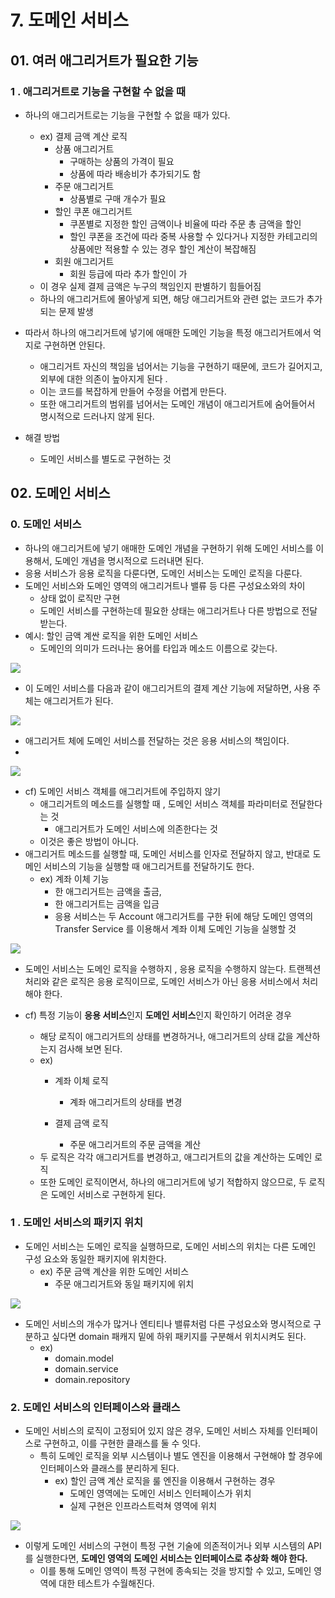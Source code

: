 # 7. 도메인 서비스

## 01. 여러 애그리거트가 필요한 기능 

### 1 . 애그리거트로 기능을 구현할 수 없을 때 

* 하나의 애그리거트로는 기능을 구현할 수 없을 때가 있다.
  * ex\) 결제 금액 계산 로직 
    * 상품 애그리거트 
      * 구매하는 상품의 가격이 필요
      * 상품에 따라 배송비가 추가되기도 함 
    * 주문 애그리거트
      * 상품별로 구매 개수가 필요 
    * 할인 쿠폰 애그리거트
      * 쿠폰별로 지정한 할인 금액이나 비율에 따라  주문 총 금액을 할인 
      * 할인 쿠폰을 조건에 따라 중복 사용할 수 있다거나  지정한 카테고리의 상품에만 적용할 수 있는 경우  할인 계산이 복잡해짐 
    * 회원 애그리거트 
      * 회원 등급에 따라 추가 할인이 가 
  * 이 경우 실제 결제 금액은 누구의 책임인지  판별하기 힘들어짐 
  * 하나의 애그리거트에 몰아넣게 되면, 해당 애그리거트와 관련 없는 코드가 추가되는 문제 발생



* 따라서 하나의 애그리거트에 넣기에 애매한 도메인 기능을  특정 애그리거트에서 억지로 구현하면 안된다. 
  * 애그리거트 자신의 책임을 넘어서는 기능을 구현하기  때문에,  코드가 길어지고, 외부에 대한 의존이 높아지게 된다 .
  * 이는 코드를 복잡하게 만들어 수정을 어렵게 만든다.
  * 또한 애그리거트의 범위를 넘어서는 도메인 개념이  애그리거트에 숨어들어서 명시적으로 드러나지 않게 된다.  
* 해결 방법
  * 도메인 서비스를 별도로 구현하는 것 

## 02. 도메인 서비스

### 0. 도메인 서비스 

* 하나의 애그리거트에 넣기 애매한 도메인 개념을 구현하기 위해  도메인 서비스를 이용해서, 도메인 개념을  명시적으로 드러내면 된다.  
* 응용 서비스가 응용 로직을 다룬다면, 도메인 서비스는 도메인 로직을 다룬다.  
* 도메인 서비스와  도메인 영역의 애그리거트나 밸류 등 다른 구성요소와의 차이 
  * 상태 없이 로직만 구현 
  * 도메인 서비스를 구현하는데 필요한 상태는  애그리거트나 다른 방법으로 전달받는다.  
* 예시: 할인 금액 계싼 로직을 위한 도메인 서비스 
  * 도메인의 의미가 드러나는 용어를 타입과 메소드 이름으로 갖는다. 

![](../../.gitbook/assets/image%20%2824%29.png)



* 이 도메인 서비스를 다음과 같이 애그리거트의  결제 계산 기능에 저달하면, 사용 주체는 애그리거트가 된다. 

![](../../.gitbook/assets/image%20%2841%29.png)



* 애그리거트 체에 도메인 서비스를 전달하는 것은  응용 서비스의 책임이다. 
* 
![](../../.gitbook/assets/image%20%2843%29.png)





* cf\) 도메인 서비스 객체를 애그리거트에 주입하지 않기 
  * 애그리거트의 메소드를 실행할 때 , 도메인  서비스 객체를 파라미터로 전달한다는 것 
    * 애그리거트가 도메인 서비스에 의존한다는 것 
  * 이것은 좋은 방법이 아니다.    
* 애그리거트 메소드를 실행할 때, 도메인 서비스를 인자로 전달하지 않고, 반대로 도메인 서비스의 기능을 실행할 때  애그리거트를 전달하기도 한다. 
  * ex\) 계좌 이체 기능
    * 한 애그리거트는 금액을 출금, 
    * 한 애그리거트는 금액을 입금
    * 응용 서비스는 두 Account 애그리거트를 구한 뒤에  해당 도메인 영역의 Transfer Service 를 이용해서  계좌 이체 도메인 기능을 실행할 것 



![](../../.gitbook/assets/image%20%2836%29.png)

* 도메인 서비스는 도메인 로직을 수행하지 , 응용 로직을 수행하지 않는다.  트랜젝션 처리와 같은 로직은 응용 로직이므로, 도메인 서비스가 아닌 응용 서비스에서 처리해야 한다. 





* cf\) 특정 기능이 **응용 서비스**인지 **도메인 서비스**인지  확인하기 어려운 경우 
  * 해당 로직이 애그리거트의 상태를 변경하거나, 애그리거트의 상태 값을 계산하는지 검사해 보면 된다.
  * ex\)
    * 계좌 이체 로직 

      * 계좌 애그리거트의 상태를 변경 

    * 결제 금액 로직 
      * 주문 애그리거트의 주문 금액을 계산 
  * 두 로직은 각각 애그리거트를 변경하고, 애그리거트의 값을 계산하는 도메인 로직 
  * 또한 도메인 로직이면서, 하나의 애그리거트에  넣기 적합하지 않으므로, 두 로직은  도메인 서비스로 구현하게 된다. 



### 1 . 도메인 서비스의 패키지 위치

* 도메인 서비스는 도메인 로직을 실행하므로, 도메인 서비스의 위치는  다른 도메인 구성 요소와 동일한 패키지에 위치한다.
  * ex\) 주문 금액 계산을 위한 도메인 서비스 
    * 주문 애그리거트와 동일 패키지에 위치 

![](../../.gitbook/assets/image%20%2834%29.png)



* 도메인 서비스의 개수가 많거나  엔티티나 밸류처럼 다른 구성요소와  명시적으로 구분하고 싶다면  domain 패캐지 밑에 하위 패키지를 구분해서  위치시켜도 된다.
  * ex\)
    * domain.model
    * domain.service
    * domain.repository 





### 2. 도메인 서비스의 인터페이스와 클래스 

* 도메인 서비스의 로직이 고정되어 있지 않은 경우, 도메인 서비스 자체를 인터페이스로 구현하고, 이를 구현한 클래스를 둘 수 잇다. 
  * 특히 도메인 로직을 외부 시스템이나  별도 엔진을 이용해서 구현해야 할 경우에  인터페이스와 클래스를 분리하게 된다. 
    * ex\) 할인 금액 계산 로직을 룰 엔진을 이용해서 구현하는 경우 
      * 도메인 영역에는 도메인 서비스 인터페이스가 위치 
      * 실제 구현은 인프라스트럭쳐 영역에 위치

![](../../.gitbook/assets/image%20%2838%29.png)



* 이렇게 도메인 서비스의 구현이 특정 구현 기술에 의존적이거나  외부 시스템의 API를 실행한다면, **도메인 영역의 도메인 서비스는 인터페이스로 추상화 해야 한다.** 
  * 이를 통해 도메인 영역이 특정 구현에 종속되는 것을 방지할 수 있고, 도메인 영역에 대한 테스트가 수월해진다.  









